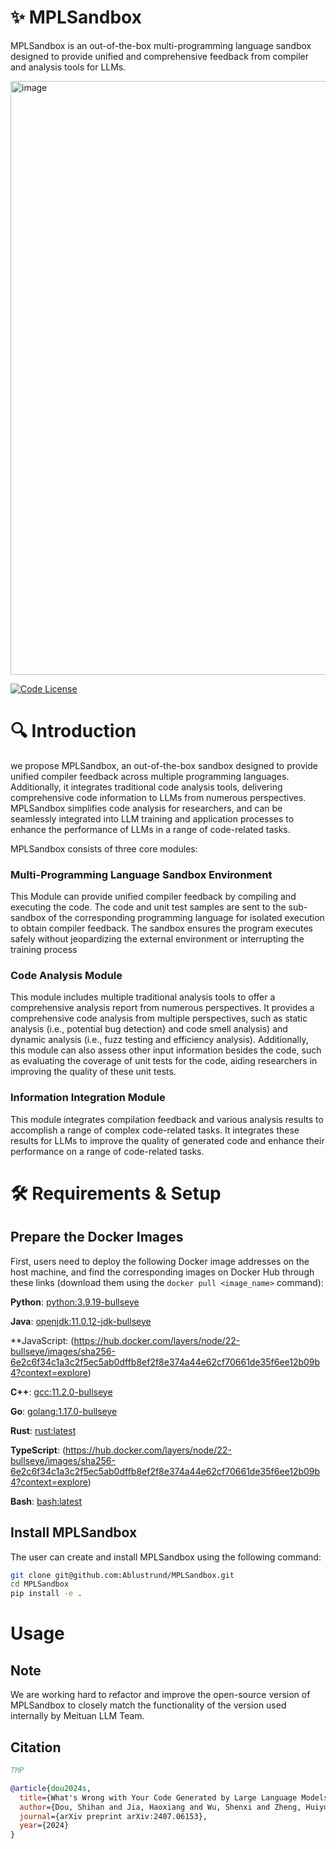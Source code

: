 # ✨ MPLSandbox
MPLSandbox is an out-of-the-box multi-programming language sandbox designed to provide unified and comprehensive feedback from compiler and analysis tools for LLMs.


<img width="950" alt="image" src="https://github.com/user-attachments/assets/792e9800-ad98-472a-96ff-b78725f94597">

[![Code License](https://img.shields.io/badge/Code%20License-Apache_2.0-brightgreen.svg)](./LICENSE)


# 🔍 Introduction

we propose MPLSandbox, an out-of-the-box sandbox designed to provide unified compiler feedback across multiple programming languages.
Additionally, it integrates traditional code analysis tools, delivering comprehensive code information to LLMs from numerous perspectives.
MPLSandbox simplifies code analysis for researchers, and can be seamlessly integrated into LLM training and application processes to enhance the performance of LLMs in a range of code-related tasks.

MPLSandbox consists of three core modules: 

### Multi-Programming Language Sandbox Environment

This Module can provide unified compiler feedback by compiling and executing the code.
The code and unit test samples are sent to the sub-sandbox of the corresponding programming language for isolated execution to obtain compiler feedback. 
The sandbox ensures the program executes safely without jeopardizing the external environment or interrupting the training process

### Code Analysis Module

This module includes multiple traditional analysis tools to offer a comprehensive analysis report from numerous perspectives.
It provides a comprehensive code analysis from multiple perspectives, such as static analysis (i.e., potential bug detection} and code smell analysis) and dynamic analysis (i.e., fuzz testing and efficiency analysis).
Additionally, this module can also assess other input information besides the code, such as evaluating the coverage of unit tests for the code, aiding researchers in improving the quality of these unit tests.

### Information Integration Module

This module integrates compilation feedback and various analysis results to accomplish a range of complex code-related tasks.
It integrates these results for LLMs to improve the quality of generated code and enhance their performance on a range of code-related tasks.
    

# 🛠️ Requirements & Setup

## Prepare the Docker Images

First, users need to deploy the following Docker image addresses on the host machine, and find the corresponding images on Docker Hub through these links (download them using the `docker pull <image_name>` command):

**Python**: [python:3.9.19-bullseye](https://hub.docker.com/layers/python/3.9.19-bullseye/images/sha256-bb38c82c9e4d6c67117ff8aeb8c9b77a2d2de4738fdfbfc865b51438cb8f41d7?context=explore)

**Java**: [openjdk:11.0.12-jdk-bullseye](https://hub.docker.com/layers/openjdk/11.0.12-jdk-bullseye/images/sha256-bc7e88c3db7a96fdc3b7e287dcb6aa9aa3de0c0b14a8038d5a2c45e2c8880e41?context=explore)

**JavaScript: (https://hub.docker.com/layers/node/22-bullseye/images/sha256-6e2c6f34c1a3c2f5ec5ab0dffb8ef2f8e374a44e62cf70661de35f6ee12b09b4?context=explore)

**C++**: [gcc:11.2.0-bullseye](https://hub.docker.com/layers/gcc/11.2.0-bullseye/images/sha256-0ae9c0984bb0c3d7c505bfa473b1e176c3e3cb2eebf96336d4b0e90862e8bc11?context=explore)

**Go**: [golang:1.17.0-bullseye](https://hub.docker.com/layers/golang/1.17.0-bullseye/images/sha256-dab485fcf1a09b226f57f803eb5eeb3d0f69ab0cb4e798d9f945637dbcbf3883?context=explore)

**Rust**: [rust:latest](https://hub.docker.com/layers/rust/latest/images/sha256-30452e4b244d9284fef6472be2296f0043fc8cc7eb177ec9db49c77be96ed2b9?context=explore)

**TypeScript**: (https://hub.docker.com/layers/node/22-bullseye/images/sha256-6e2c6f34c1a3c2f5ec5ab0dffb8ef2f8e374a44e62cf70661de35f6ee12b09b4?context=explore)  

**Bash**: [bash:latest](https://hub.docker.com/layers/bitnami/bash/latest/images/sha256-18cba5e86f39c57b649276f18e2cbcb9b07a32d15939687c2b5a3ee49b3a8182?context=explore)


## Install MPLSandbox

The user can create and install MPLSandbox using the following command:

```bash
git clone git@github.com:Ablustrund/MPLSandbox.git
cd MPLSandbox
pip install -e .
```

# Usage





## Note
We are working hard to refactor and improve the open-source version of MPLSandbox to closely match the functionality of the version used internally by Meituan LLM Team.

## Citation

```bibtex
TMP
```

```bibtex
@article{dou2024s,
  title={What's Wrong with Your Code Generated by Large Language Models? An Extensive Study},
  author={Dou, Shihan and Jia, Haoxiang and Wu, Shenxi and Zheng, Huiyuan and Zhou, Weikang and Wu, Muling and Chai, Mingxu and Fan, Jessica and Huang, Caishuang and Tao, Yunbo and others},
  journal={arXiv preprint arXiv:2407.06153},
  year={2024}
}
```


